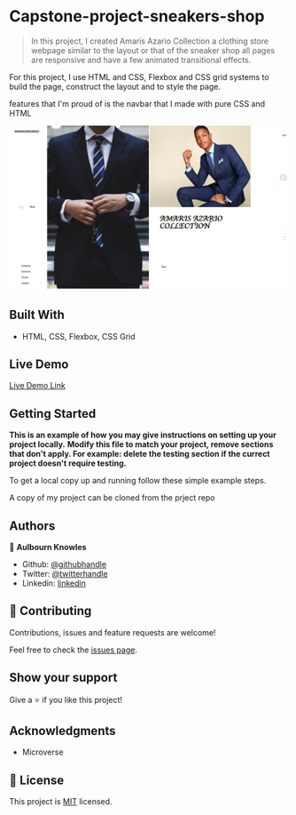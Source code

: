 # Capstone-project-sneakers-shop


> In this project, I created Amaris Azario Collection a clothing store webpage similar to the layout or that of the sneaker shop all pages are responsive and have a few animated transitional effects.

For this project, I use HTML and CSS, Flexbox and CSS grid systems to build the page, construct the layout and to style the page.

features that I'm proud of is the navbar that I made with pure CSS and HTML

![screenshot](images/Screenshot.png)



## Built With

- HTML, CSS, Flexbox, CSS Grid


## Live Demo

[Live Demo Link](https://rawcdn.githack.com/aulbytj/Capstone-project-sneakers-shop/1b97265d1e5a05feb3e42c01f308f1287bdf9223/index.html)

## Getting Started

**This is an example of how you may give instructions on setting up your project locally.**
**Modify this file to match your project, remove sections that don't apply. For example: delete the testing section if the currect project doesn't require testing.**

To get a local copy up and running follow these simple example steps.

A copy of my project can be cloned from the prject repo

## Authors

👤 **Aulbourn Knowles**

- Github: [@githubhandle](https://github.com/aulbytj)
- Twitter: [@twitterhandle](https://twitter.com/aulbytj)
- Linkedin: [linkedin](https://linkedin.com/in/aulbourn-knowles-b9971672)



## 🤝 Contributing

Contributions, issues and feature requests are welcome!

Feel free to check the [issues page](https://github.com/aulbytj/Capstone-project-sneakers-shop/issues).

## Show your support

Give a ⭐️ if you like this project!

## Acknowledgments

- Microverse


## 📝 License

This project is [MIT](lic.url) licensed.
